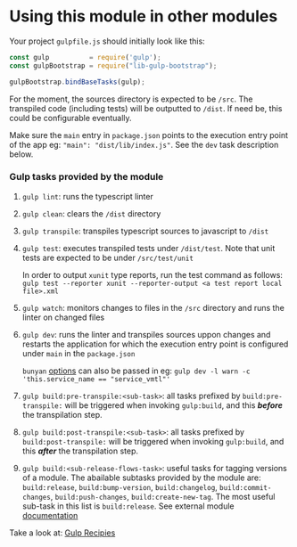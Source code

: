# Using this module in other modules

Your project `gulpfile.js` should initially look like this:

```js
const gulp          = require('gulp');
const gulpBootstrap = require("lib-gulp-bootstrap");

gulpBootstrap.bindBaseTasks(gulp);

```

For the moment, the sources directory is expected to be `/src`.  The transpiled code (including tests) will be outputted to `/dist`. If need be, this could be configurable eventually.

Make sure the `main` entry in `package.json` points to the execution entry point of the app eg:
`"main": "dist/lib/index.js"`.  See the `dev` task description below.

### Gulp tasks provided by the module
1. `gulp lint`: runs the typescript linter
2. `gulp clean`: clears the `/dist` directory
3. `gulp transpile`: transpiles typescript sources to javascript to `/dist`
4. `gulp test`: executes transpiled tests under `/dist/test`.  Note that unit tests are expected to be under `/src/test/unit`

    In order to output `xunit` type reports, run the test command as follows: `gulp test --reporter xunit --reporter-output <a test report local file>.xml`

5. `gulp watch`: monitors changes to files in the `/src` directory and runs the linter on changed files
6. `gulp dev`: runs the linter and transpiles sources uppon changes and restarts the application for which the execution entry point is configured under `main` in the `package.json`

    `bunyan` [options](https://github.com/trentm/node-bunyan#cli-usage) can also be passed in eg: `gulp dev -l warn -c 'this.service_name == "service_vmtl"'`

7. `gulp build:pre-transpile:<sub-task>`: all tasks prefixed by `build:pre-transpile:` will be triggered when invoking `gulp:build`, and this _**before**_ the transpilation step.
8. `gulp build:post-transpile:<sub-task>`: all tasks prefixed by `build:post-transpile:` will be triggered when invoking `gulp:build`, and this _**after**_ the transpilation step.
9. `gulp build:<sub-release-flows-task>`: useful tasks for tagging versions of a module. The abailable subtasks provided by the module are: `build:release`, `build:bump-version`, `build:changelog`, `build:commit-changes`, `build:push-changes`, `build:create-new-tag`.  The most useful sub-task in this list is `build:release`. See external module [documentation](https://github.com/indexiatech/gulp-release-flows)

Take a look at: [Gulp Recipies](https://github.com/gulpjs/gulp/tree/master/docs/recipes)



